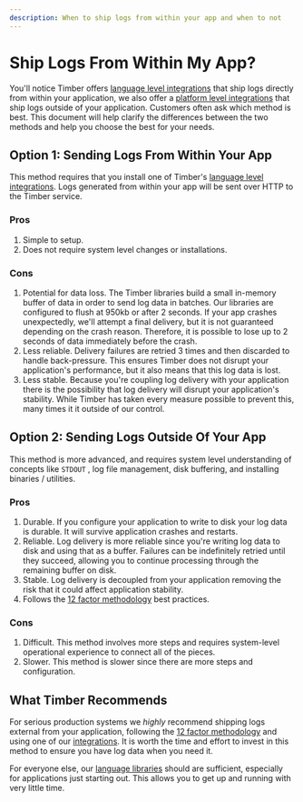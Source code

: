 ```yaml
---
description: When to ship logs from within your app and when to not
---
```


# Ship Logs From Within My App?

You'll notice Timber offers [language level integrations](../../under-the-hood/language-libraries.md) that ship logs directly from within your application, we also offer a [platform level integrations](../integrations/) that ship logs outside of your application. Customers often ask which method is best. This document will help clarify the differences between the two methods and help you choose the best for your needs.

## Option 1: Sending Logs From Within Your App

This method requires that you install one of Timber's [language level integrations](../../under-the-hood/language-libraries.md). Logs generated from within your app will be sent over HTTP to the Timber service.

### Pros

1. Simple to setup.
2. Does not require system level changes or installations.

### Cons

1. Potential for data loss. The Timber libraries build a small in-memory buffer of data in order to send log data in batches. Our libraries are configured to flush at 950kb or after 2 seconds. If your app crashes unexpectedly, we'll attempt a final delivery, but it is not guaranteed depending on the crash reason. Therefore, it is possible to lose up to 2 seconds of data immediately before the crash.
2. Less reliable. Delivery failures are retried 3 times and then discarded to handle back-pressure. This ensures Timber does not disrupt your application's performance, but it also means that this log data is lost.
3. Less stable. Because you're coupling log delivery with your application there is the possibility that log delivery will disrupt your application's stability. While Timber has taken every measure possible to prevent this, many times it it outside of our control.

## Option 2: Sending Logs Outside Of Your App

This method is more advanced, and requires system level understanding of concepts like `STDOUT` , log file management, disk buffering, and installing binaries / utilities.

### Pros

1. Durable. If you configure your application to write to disk your log data is durable. It will survive application crashes and restarts.
2. Reliable. Log delivery is more reliable since you're writing log data to disk and using that as a buffer. Failures can be indefinitely retried until they succeed, allowing you to continue processing through the remaining buffer on disk.
3. Stable. Log delivery is decoupled from your application removing the risk that it could affect application stability.
4. Follows the [12 factor methodology](https://12factor.net/) best practices.

### Cons

1. Difficult. This method involves more steps and requires system-level operational experience to connect all of the pieces.
2. Slower. This method is slower since there are more steps and configuration.

## What Timber Recommends

For serious production systems we _highly_ recommend shipping logs external from your application, following the [12 factor methodology](https://12factor.net/) and using one of our [integrations](../integrations/). It is worth the time and effort to invest in this method to ensure you have log data when you need it.

For everyone else, our [language libraries](../../under-the-hood/language-libraries.md) should are sufficient, especially for applications just starting out. This allows you to get up and running with very little time.



